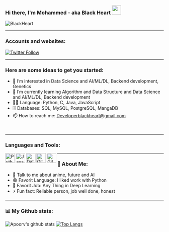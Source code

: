 ### Hi there, I'm Mohammed - aka Black Heart <img src="https://github.com/DeveBlackHeart/DeveBlackHeart/blob/8785b7abcea0ad27afd8bbd2bd46d347e1b1e642/IMG%20GIF/Hi.gif" width="29px">


![BlackHeart](https://github.com/DeveBlackHeart/DeveBlackHeart/blob/9cac726626cdc640a114525696d2a4180d4df594/IMG%20GIF/max.gif)

--- 
### Accounts and websites:
[![Twitter Follow](https://img.shields.io/twitter/follow/Deve_BlackHeart?color=1DA1F2&logo=twitter&style=for-the-badge)](https://twitter.com/Deve_BlackHeart)

---

### Here are some ideas to get you started:
- 👀 I’m interested in Data Science and AI/ML/DL, Backend development, Genetics
- 🌱 I’m currently learning Algorithm and Data Structure and Data Science and AI/ML/DL, Backend development
- 🧑‍💻️ Language: Python, C, Java, JavaScript
- 🗄️ Databases: SQL, MySQL, PostgreSQL, MangaDB
- 📫 How to reach me: Developerblackheart@gmail.com

<br />

---

<!--
**DeveBlackHeart/DeveBlackHeart** is a ✨ _special_ ✨ repository because its `README.md` (this file) appears on your GitHub profile.

Here are some ideas to get you started:

- 🔭 I’m currently working on ...
- 🌱 I’m currently learning ...
- 👯 I’m looking to collaborate on ...
- 🤔 I’m looking for help with ...
- 💬 Ask me about ...
- 📫 How to reach me: ...
- 😄 Pronouns: ...
- ⚡ Fun fact: ...
-->

### Languages and Tools:


<img align="left" alt="Python" width="30px" src="https://github.com/DeveBlackHeart/DeveBlackHeart/blob/99ad56b8593360076ea9b8c00cd0c47e92dc2fa4/IMG%20GIF/LMt9638dO8dftAjtco.gif" />

<img align="left" alt="JavaScript" width="30px" src="https://github.com/DeveBlackHeart/DeveBlackHeart/blob/d96171818ed81344f4b5b64b3d877636cb128f21/IMG%20GIF/ln7z2eWriiQAllfVcn.gif" />

<img align="left" alt="Databases" width="30px" src="https://github.com/DeveBlackHeart/DeveBlackHeart/blob/d96171818ed81344f4b5b64b3d877636cb128f21/IMG%20GIF/kPrlykW2TpVU4HWx2O.gif" />

<img align="left" alt="Git" width="30px" src="https://github.com/DeveBlackHeart/DeveBlackHeart/blob/d96171818ed81344f4b5b64b3d877636cb128f21/IMG%20GIF/kH6CqYiquZawmU1HI6.gif" />

<img align="left" alt="GitHub" width="30px" src="https://github.com/DeveBlackHeart/DeveBlackHeart/blob/d96171818ed81344f4b5b64b3d877636cb128f21/IMG%20GIF/KzJkzjggfGN5Py6nkT.gif" />


---



### 🤵 About Me:
- 💬 Talk to me about anime, future and AI
- 😄 Favorit Language: I liked work with Python
- 💼️ Favorit Job: Any Thing in Deep Learning
- ⚡ Fun fact: Reliable person, job well done, honest

---


### 📊️ My Github stats:
![Apoorv's github stats](https://github-readme-stats.vercel.app/api?username=DeveBlackHeart&theme=radical&show_icons=true)
[![Top Langs](https://github-readme-stats.vercel.app/api/top-langs/?username=DeveBlackHeart&layout=compact&text_color=daf7dc&bg_color=151515)](https://github.com/DeveBlackHeart/github-readme-stats)


[website]: https://github.com/DeveBlackHeart
[twitter]: https://twitter.com/Deve_BlackHeart
[youtube]: https://youtube.com/
[linkedin]: https://linkedin.com/in/
